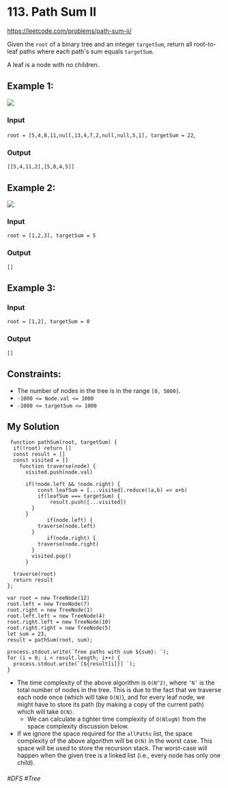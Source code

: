 # 113. Path Sum II
https://leetcode.com/problems/path-sum-ii/

Given the `root` of a binary tree and an integer `targetSum`, return all root-to-leaf paths where each path's sum equals `targetSum`.

A leaf is a node with no children.

## Example 1:
![](https://assets.leetcode.com/uploads/2021/01/18/pathsumii1.jpg)

### Input
`root = [5,4,8,11,null,13,4,7,2,null,null,5,1], targetSum = 22`,
### Output
`[[5,4,11,2],[5,8,4,5]]`

## Example 2:
![](https://assets.leetcode.com/uploads/2021/01/18/pathsum2.jpg)
### Input
`root = [1,2,3], targetSum = 5`
### Output
`[]`

## Example 3:
 
### Input
`root = [1,2], targetSum = 0`
### Output
`[]`


## Constraints:

- The number of nodes in the tree is in the range `[0, 5000]`.
- `-1000 <= Node.val <= 1000`
- `-1000 <= targetSum <= 1000`

## My Solution
````
 function pathSum(root, targetSum) {
  if(!root) return []
  const result = []
  const visited = []
    function traverse(node) {
      visited.push(node.val)
      
      if(!node.left && !node.right) {
          const leafSum = [...visited].reduce((a,b) => a+b)
          if(leafSum === targetSum) {
              result.push([...visited])
        } 
      }
             if(node.left) {
          traverse(node.left)
        } 
             if(node.right) {
          traverse(node.right)
        }
        visited.pop()
      }
    
  traverse(root)
  return result
};

var root = new TreeNode(12)
root.left = new TreeNode(7)
root.right = new TreeNode(1)
root.left.left = new TreeNode(4)
root.right.left = new TreeNode(10)
root.right.right = new TreeNode(5)
let sum = 23,
result = pathSum(root, sum);

process.stdout.write(`Tree paths with sum ${sum}: `);
for (i = 0; i < result.length; i++) {
  process.stdout.write(`[${result[i]}] `);
}
````

- The time complexity of the above algorithm is `O(N^2)`, where `‘N’` is the total number of nodes in the tree. This is due to the fact that we traverse each node once (which will take `O(N)`), and for every leaf node, we might have to store its path (by making a copy of the current path) which will take `O(N)`.
  - We can calculate a tighter time complexity of `O(NlogN)` from the space complexity discussion below.
- If we ignore the space required for the `allPaths` list, the space complexity of the above algorithm will be `O(N)` in the worst case. This space will be used to store the recursion stack. The worst-case will happen when the given tree is a linked list (i.e., every node has only one child).

###### #DFS #Tree
